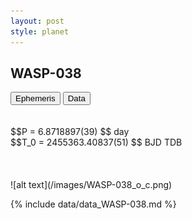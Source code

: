 ```yaml
---
layout: post
style: planet
---
```

<script src="../js/planets.js"></script>

## WASP-038

<!-- Tab links -->
<div class="tab">
<button class="tablinks" onclick="openCity(event, 'Ephemeris')">Ephemeris</button>
<button class="tablinks" onclick="openCity(event, 'Data')">Data</button>
</div>

<!-- Tab content -->
<div id="Ephemeris" class="tabcontent" markdown="1">
<br/><br/>
$$P = 6.8718897(39) $$ day <br/>
$$T_0 = 2455363.40837(51) $$ BJD TDB
<br/><br/>
<br/><br/>
![alt text](/images/WASP-038_o_c.png)
</div>


<div id="Data" class="tabcontent" markdown="1">

{% include data/data_WASP-038.md %}

</div>
